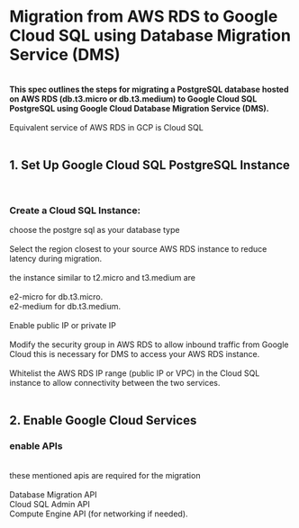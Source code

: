# Migration from AWS RDS to Google Cloud SQL using Database Migration Service (DMS)
<br>
<b>This spec outlines the steps for migrating a PostgreSQL database hosted on AWS RDS (db.t3.micro or db.t3.medium) to Google Cloud SQL PostgreSQL using Google Cloud Database Migration Service (DMS). </b>
<br>
<br>
Equivalent service of AWS RDS in GCP is Cloud SQL<br>
<br>

## 1. Set Up Google Cloud SQL PostgreSQL Instance
<br>

### Create a Cloud SQL Instance: <br>
choose the postgre sql as your database type <br>
<br>
Select the region closest to your source AWS RDS instance to reduce latency during migration.<br>
<br>
the instance similar to t2.micro and t3.medium are<br>
<br>
e2-micro for db.t3.micro.<br>
e2-medium for db.t3.medium.<br>
<br>
Enable public IP or private IP<br>
<br>
Modify the security group in AWS RDS to allow inbound traffic from Google Cloud this is necessary for DMS to access your AWS RDS instance.<br>
<br>
Whitelist the AWS RDS IP range (public IP or VPC) in the Cloud SQL instance to allow connectivity between the two services.<br>
<br>
## 2. Enable Google Cloud Services
### enable APIs
<br>
these mentioned apis are required for the migration<br>
<br>
Database Migration API<br>
Cloud SQL Admin API<br>
Compute Engine API (for networking if needed).<br>


